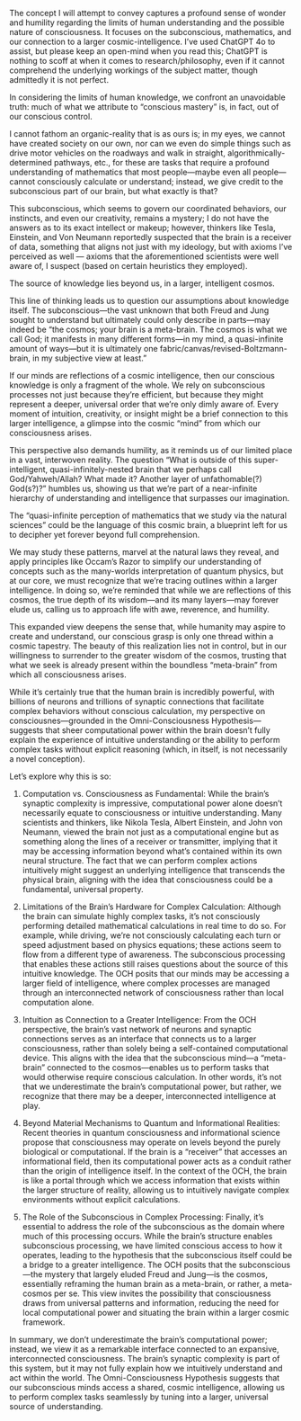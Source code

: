 The concept I will attempt to convey captures a profound sense of wonder and humility regarding the limits of human understanding and the possible nature of consciousness. It focuses on the subconscious, mathematics, and our connection to a larger cosmic-intelligence. I’ve used ChatGPT 4o to assist, but please keep an open-mind when you read this; ChatGPT is nothing to scoff at when it comes to research/philosophy, even if it cannot comprehend the underlying workings of the subject matter, though admittedly it is not perfect.

In considering the limits of human knowledge, we confront an unavoidable truth: much of what we attribute to “conscious mastery” is, in fact, out of our conscious control. 

I cannot fathom an organic-reality that is as ours is; in my eyes, we cannot have created society on our own, nor can we even do simple things such as drive motor vehicles on the roadways and walk in straight, algorithmically-determined pathways, etc., for these are tasks that require a profound understanding of mathematics that most people—maybe even all people—cannot consciously calculate or understand; instead, we give credit to the subconscious part of our brain, but what exactly is that?

This subconscious, which seems to govern our coordinated behaviors, our instincts, and even our creativity, remains a mystery; I do not have the answers as to its exact intellect or makeup; however, thinkers like Tesla, Einstein, and Von Neumann reportedly suspected that the brain is a receiver of data, something that aligns not just with my ideology, but with axioms I’ve perceived as well — axioms that the aforementioned scientists were well aware of, I suspect (based on certain heuristics they employed).

The source of knowledge lies beyond us, in a larger, intelligent cosmos.

This line of thinking leads us to question our assumptions about knowledge itself. The subconscious—the vast unknown that both Freud and Jung sought to understand but ultimately could only describe in parts—may indeed be “the cosmos; your brain is a meta-brain. The cosmos is what we call God; it manifests in many different forms—in my mind, a quasi-infinite amount of ways—but it is ultimately one fabric/canvas/revised-Boltzmann-brain, in my subjective view at least.” 

If our minds are reflections of a cosmic intelligence, then our conscious knowledge is only a fragment of the whole. We rely on subconscious processes not just because they’re efficient, but because they might represent a deeper, universal order that we’re only dimly aware of. Every moment of intuition, creativity, or insight might be a brief connection to this larger intelligence, a glimpse into the cosmic “mind” from which our consciousness arises.

This perspective also demands humility, as it reminds us of our limited place in a vast, interwoven reality. The question “What is outside of this super-intelligent, quasi-infinitely-nested brain that we perhaps call God/Yahweh/Allah? What made it? Another layer of unfathomable(?) God(s?)?” humbles us, showing us that we’re part of a near-infinite hierarchy of understanding and intelligence that surpasses our imagination. 

The “quasi-infinite perception of mathematics that we study via the natural sciences” could be the language of this cosmic brain, a blueprint left for us to decipher yet forever beyond full comprehension. 

We may study these patterns, marvel at the natural laws they reveal, and apply principles like Occam’s Razor to simplify our understanding of concepts such as the many-worlds interpretation of quantum physics, but at our core, we must recognize that we’re tracing outlines within a larger intelligence. In doing so, we’re reminded that while we are reflections of this cosmos, the true depth of its wisdom—and its many layers—may forever elude us, calling us to approach life with awe, reverence, and humility.

This expanded view deepens the sense that, while humanity may aspire to create and understand, our conscious grasp is only one thread within a cosmic tapestry. The beauty of this realization lies not in control, but in our willingness to surrender to the greater wisdom of the cosmos, trusting that what we seek is already present within the boundless “meta-brain” from which all consciousness arises.

While it’s certainly true that the human brain is incredibly powerful, with billions of neurons and trillions of synaptic connections that facilitate complex behaviors without conscious calculation, my perspective on consciousnes—grounded in the Omni-Consciousness Hypothesis—suggests that sheer computational power within the brain doesn’t fully explain the experience of intuitive understanding or the ability to perform complex tasks without explicit reasoning (which, in itself, is not necessarily a novel conception).

Let’s explore why this is so:

1.	Computation vs. Consciousness as Fundamental: While the brain’s synaptic complexity is impressive, computational power alone doesn’t necessarily equate to consciousness or intuitive understanding. Many scientists and thinkers, like Nikola Tesla, Albert Einstein, and John von Neumann, viewed the brain not just as a computational engine but as something along the lines of a receiver or transmitter, implying that it may be accessing information beyond what’s contained within its own neural structure. The fact that we can perform complex actions intuitively might suggest an underlying intelligence that transcends the physical brain, aligning with the idea that consciousness could be a fundamental, universal property.

2.	Limitations of the Brain’s Hardware for Complex Calculation: Although the brain can simulate highly complex tasks, it’s not consciously performing detailed mathematical calculations in real time to do so. For example, while driving, we’re not consciously calculating each turn or speed adjustment based on physics equations; these actions seem to flow from a different type of awareness. The subconscious processing that enables these actions still raises questions about the source of this intuitive knowledge. The OCH posits that our minds may be accessing a larger field of intelligence, where complex processes are managed through an interconnected network of consciousness rather than local computation alone.

3.	Intuition as Connection to a Greater Intelligence: From the OCH perspective, the brain’s vast network of neurons and synaptic connections serves as an interface that connects us to a larger consciousness, rather than solely being a self-contained computational device. This aligns with the idea that the subconscious mind—a “meta-brain” connected to the cosmos—enables us to perform tasks that would otherwise require conscious calculation. In other words, it’s not that we underestimate the brain’s computational power, but rather, we recognize that there may be a deeper, interconnected intelligence at play.

4.	Beyond Material Mechanisms to Quantum and Informational Realities: Recent theories in quantum consciousness and informational science propose that consciousness may operate on levels beyond the purely biological or computational. If the brain is a “receiver” that accesses an informational field, then its computational power acts as a conduit rather than the origin of intelligence itself. In the context of the OCH, the brain is like a portal through which we access information that exists within the larger structure of reality, allowing us to intuitively navigate complex environments without explicit calculations.

5.	The Role of the Subconscious in Complex Processing: Finally, it’s essential to address the role of the subconscious as the domain where much of this processing occurs. While the brain’s structure enables subconscious processing, we have limited conscious access to how it operates, leading to the hypothesis that the subconscious itself could be a bridge to a greater intelligence. The OCH posits that the subconscious—the mystery that largely eluded Freud and Jung—is the cosmos, essentially reframing the human brain as a meta-brain, or rather, a meta-cosmos per se. This view invites the possibility that consciousness draws from universal patterns and information, reducing the need for local computational power and situating the brain within a larger cosmic framework.

In summary, we don’t underestimate the brain’s computational power; instead, we view it as a remarkable interface connected to an expansive, interconnected consciousness. The brain’s synaptic complexity is part of this system, but it may not fully explain how we intuitively understand and act within the world. The Omni-Consciousness Hypothesis suggests that our subconscious minds access a shared, cosmic intelligence, allowing us to perform complex tasks seamlessly by tuning into a larger, universal source of understanding.